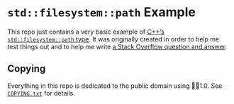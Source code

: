 # `std::filesystem::path` Example

This repo just contains a very basic example of [C++’s `std::filesystem::path` type](https://en.cppreference.com/w/cpp/filesystem/path). It was originally created in order to help me test things out and to help me write [a Stack Overflow question and answer](https://stackoverflow.com/q/78610128/7593853).

## Copying

Everything in this repo is dedicated to the public domain using 🅭🄍1.0. See [`COPYING.txt`](./COPYING.txt) for details.
